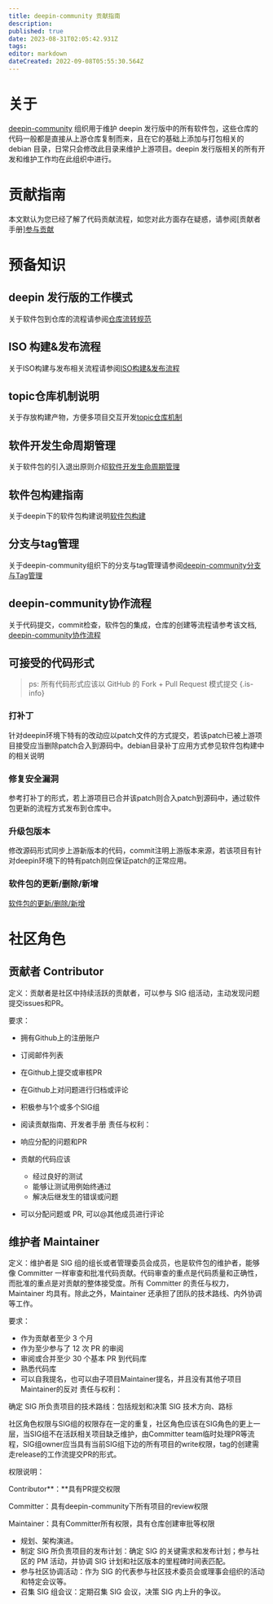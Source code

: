 ```yaml
---
title: deepin-community 贡献指南
description: 
published: true
date: 2023-08-31T02:05:42.931Z
tags: 
editor: markdown
dateCreated: 2022-09-08T05:55:30.564Z
---
```


# 关于

[deepin-community](https://github.com/deepin-community) 组织用于维护 deepin 发行版中的所有软件包，这些仓库的代码一般都是直接从上游仓库复制而来，且在它的基础上添加与打包相关的 debian 目录，日常只会修改此目录来维护上游项目。deepin 发行版相关的所有开发和维护工作均在此组织中进行。

# 贡献指南
本文默认为您已经了解了代码贡献流程，如您对此方面存在疑惑，请参阅[贡献者手册][参与贡献](/zh/05_HOW-TO/06_参与deepin贡献相关/参与贡献)

# 预备知识
## deepin 发行版的工作模式
关于软件包到仓库的流程请参阅[仓库流转规范](https://wiki.deepin.org/zh/01_deepin%E9%85%8D%E5%A5%97%E7%94%9F%E6%80%81/01_deepin%E5%85%A5%E9%97%A8/02_%E5%BC%80%E5%8F%91%E7%9B%B8%E5%85%B3/04_%E4%BB%93%E5%BA%93/%E4%BB%93%E5%BA%93%E6%B5%81%E8%BD%AC%E8%A7%84%E8%8C%83)
## ISO 构建&发布流程
关于ISO构建与发布相关流程请参阅[ISO构建&发布流程](https://wiki.deepin.org/zh/01_deepin%E9%85%8D%E5%A5%97%E7%94%9F%E6%80%81/01_deepin%E5%85%A5%E9%97%A8/02_%E5%BC%80%E5%8F%91%E7%9B%B8%E5%85%B3/ISO%E6%9E%84%E5%BB%BA&%E5%8F%91%E5%B8%83%E6%B5%81%E7%A8%8B)

## topic仓库机制说明
关于存放构建产物，方便多项目交互开发[topic仓库机制](https://wiki.deepin.org/zh/02_%E6%8C%89%E8%BD%AF%E4%BB%B6%E5%8A%9F%E8%83%BD%E5%88%92%E5%88%86/02_%E5%BC%80%E5%8F%91%E4%BA%BA%E5%91%98%E5%B8%B8%E7%94%A8%E8%BD%AF%E4%BB%B6%E4%BB%8B%E7%BB%8D/01_%E7%BC%96%E7%A8%8B%E5%BC%80%E5%8F%91/%E7%89%88%E6%9C%AC%E6%8E%A7%E5%88%B6/%E7%9B%B8%E5%85%B3%E5%86%85%E5%AE%B9/topic%E4%BB%93%E5%BA%93%E6%9C%BA%E5%88%B6%E8%AF%B4%E6%98%8E)

## 软件开发生命周期管理
关于软件包的引入退出原则介绍[软件开发生命周期管理](https://wiki.deepin.org/zh/01_deepin%E9%85%8D%E5%A5%97%E7%94%9F%E6%80%81/01_deepin%E5%85%A5%E9%97%A8/02_%E5%BC%80%E5%8F%91%E7%9B%B8%E5%85%B3/01_%E8%BD%AF%E4%BB%B6%E5%8C%85/%E8%BD%AF%E4%BB%B6%E5%BC%80%E5%8F%91%E7%94%9F%E5%91%BD%E5%91%A8%E6%9C%9F%E7%AE%A1%E7%90%86)

## 软件包构建指南
关于deepin下的软件包构建说明[软件包构建](https://wiki.deepin.org/zh/02_%E6%8C%89%E8%BD%AF%E4%BB%B6%E5%8A%9F%E8%83%BD%E5%88%92%E5%88%86/02_%E5%BC%80%E5%8F%91%E4%BA%BA%E5%91%98%E5%B8%B8%E7%94%A8%E8%BD%AF%E4%BB%B6%E4%BB%8B%E7%BB%8D/01_%E7%BC%96%E7%A8%8B%E5%BC%80%E5%8F%91/%E6%89%93%E5%8C%85%E5%B7%A5%E5%85%B7/%E7%9B%B8%E5%85%B3%E5%86%85%E5%AE%B9/%E5%A6%82%E4%BD%95%E5%9C%A8deepin%E7%A4%BE%E5%8C%BA%E6%9E%84%E5%BB%BAdeb%E6%A0%BC%E5%BC%8F%E8%BD%AF%E4%BB%B6%E5%8C%85)

## 分支与tag管理
关于deepin-community组织下的分支与tag管理请参阅[deepin-community分支与Tag管理](https://wiki.deepin.org/zh/01_deepin%E9%85%8D%E5%A5%97%E7%94%9F%E6%80%81/01_deepin%E5%85%A5%E9%97%A8/02_%E5%BC%80%E5%8F%91%E7%9B%B8%E5%85%B3/deepin-community%E5%88%86%E6%94%AF%E4%B8%8ETag%E7%AE%A1%E7%90%86)

## deepin-community协作流程

 关于代码提交，commit检查，软件包的集成，仓库的创建等流程请参考该文档, [deepin-community协作流程](https://wiki.deepin.org/zh/01_deepin%E9%85%8D%E5%A5%97%E7%94%9F%E6%80%81/01_deepin%E5%85%A5%E9%97%A8/02_%E5%BC%80%E5%8F%91%E7%9B%B8%E5%85%B3/02_%E8%B4%A1%E7%8C%AE%E6%8C%87%E5%8D%97/deepin-community%E5%8D%8F%E4%BD%9C%E6%B5%81%E7%A8%8B)

## 可接受的代码形式
> ps: 所有代码形式应该以 GitHub 的 Fork + Pull Request 模式提交
{.is-info}

### 打补丁
针对deepin环境下特有的改动应以patch文件的方式提交，若该patch已被上游项目接受应当删除patch合入到源码中。debian目录补丁应用方式参见软件包构建中的相关说明

### 修复安全漏洞
参考打补丁的形式，若上游项目已合并该patch则合入patch到源码中，通过软件包更新的流程方式发布到仓库中。

### 升级包版本
修改源码形式同步上游新版本的代码，commit注明上游版本来源，若该项目有针对deepin环境下的特有patch则应保证patch的正常应用。

### 软件包的更新/删除/新增
[软件包的更新/删除/新增](https://wiki.deepin.org/zh/01_deepin%E9%85%8D%E5%A5%97%E7%94%9F%E6%80%81/01_deepin%E5%85%A5%E9%97%A8/02_%E5%BC%80%E5%8F%91%E7%9B%B8%E5%85%B3/01_%E8%BD%AF%E4%BB%B6%E5%8C%85/%E8%BD%AF%E4%BB%B6%E5%8C%85%E7%9A%84%E6%B7%BB%E5%8A%A0_%E6%9B%B4%E6%96%B0_%E5%88%A0%E9%99%A4)

# 社区角色
## 贡献者 Contributor


定义：贡献者是社区中持续活跃的贡献者，可以参与 SIG 组活动，主动发现问题提交issues和PR。

要求：

* 拥有Github上的注册账户
* 订阅邮件列表
* 在Github上提交或审核PR
* 在Github上对问题进行归档或评论
* 积极参与1个或多个SIG组
* 阅读贡献指南、开发者手册
  责任与权利：

* 响应分配的问题和PR
* 贡献的代码应该
  * 经过良好的测试
  * 能够让测试用例始终通过
  * 解决后继发生的错误或问题
* 可以分配问题或 PR, 可以@其他成员进行评论
  
## 维护者 Maintainer

定义：维护者是 SIG 组的组长或者管理委员会成员，也是软件包的维护者，能够像 Committer 一样审查和批准代码贡献。代码审查的重点是代码质量和正确性，而批准的重点是对贡献的整体接受度。所有 Committer 的责任与权力，Maintainer 均具有。除此之外，Maintainer 还承担了团队的技术路线、内外协调等工作。

要求：

* 作为贡献者至少 3 个月
* 作为至少参与了 12 次 PR 的审阅
* 审阅或合并至少 30 个基本 PR 到代码库
* 熟悉代码库
* 可以自我提名，也可以由子项目Maintainer提名，并且没有其他子项目Maintainer的反对
  责任与权利：

确定 SIG 所负责项目的技术路线：包括规划和决策 SIG 技术方向、路标

社区角色权限与SIG组的权限存在一定的重复，社区角色应该在SIG角色的更上一层，当SIG组不在活跃相关项目缺乏维护，由Committer team临时处理PR等流程，SIG组owner应当具有当前SIG组下边的所有项目的write权限，tag的创建需走release的工作流提交PR的形式。

权限说明：

Contributor**：**具有PR提交权限

Committer：具有deepin-community下所有项目的review权限

Maintainer：具有Committer所有权限，具有仓库创建审批等权限


* 规划、架构演进。
* 制定 SIG 所负责项目的发布计划：确定 SIG 的关键需求和发布计划；参与社区的 PM 活动，并协调 SIG 计划和社区版本的里程碑时间表匹配。
* 参与社区协调活动：作为 SIG 的代表参与社区技术委员会或理事会组织的活动和特定会议等。
* 召集 SIG 组会议：定期召集 SIG 会议，决策 SIG 内上升的争议。